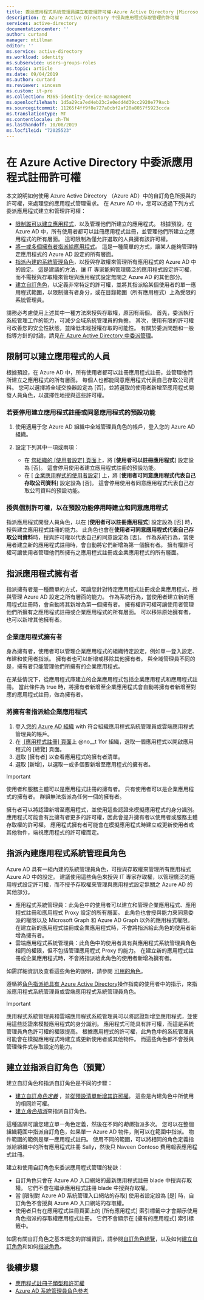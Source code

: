 ```yaml
---
title: 委派應用程式系統管理員建立和管理許可權-Azure Active Directory |Microsoft Docs
description: 在 Azure Active Directory 中授與應用程式存取管理的許可權
services: active-directory
documentationcenter: ''
author: curtand
manager: mtillman
editor: ''
ms.service: active-directory
ms.workload: identity
ms.subservice: users-groups-roles
ms.topic: article
ms.date: 09/04/2019
ms.author: curtand
ms.reviewer: vincesm
ms.custom: it-pro
ms.collection: M365-identity-device-management
ms.openlocfilehash: 1d5a29ca7ed4eb23c2e0edd4d39cc2920e779acb
ms.sourcegitcommit: 11265f4ff9f8e727a0cbf2af20a8057f5923ccda
ms.translationtype: MT
ms.contentlocale: zh-TW
ms.lasthandoff: 10/08/2019
ms.locfileid: "72025523"
---
```

# <a name="delegate-app-registration-permissions-in-azure-active-directory"></a>在 Azure Active Directory 中委派應用程式註冊許可權

本文說明如何使用 Azure Active Directory （Azure AD）中的自訂角色所授與的許可權，來處理您的應用程式管理需求。 在 Azure AD 中，您可以透過下列方式委派應用程式建立和管理許可權：

- [限制誰可以建立應用程式](#restrict-who-can-create-applications)，以及管理他們所建立的應用程式。 根據預設，在 Azure AD 中，所有使用者都可以註冊應用程式註冊，並管理他們所建立之應用程式的所有層面。 這可限制為僅允許選取的人員擁有該許可權。
- [將一或多個擁有者指派給應用程式](#assign-application-owners)。 這是一種簡單的方式，讓某人能夠管理特定應用程式的 Azure AD 設定的所有層面。
- [指派內建的系統管理角色](#assign-built-in-application-admin-roles)，以授與存取權來管理所有應用程式的 Azure AD 中的設定。 這是建議的方法，讓 IT 專家能夠管理廣泛的應用程式設定許可權，而不需授與存取權來管理與應用程式設定無關之 Azure AD 的其他部分。
- [建立自訂角色](#create-and-assign-a-custom-role-preview)，以定義非常特定的許可權，並將其指派給某個使用者的單一應用程式範圍，以限制擁有者身分，或在目錄範圍（所有應用程式）上為受限的系統管理員。

請務必考慮使用上述其中一種方法來授與存取權，原因有兩個。 首先，委派執行系統管理工作的能力，可減少全域系統管理員的負擔。 其次，使用有限的許可權可改善您的安全性狀態，並降低未經授權存取的可能性。 有關於委派問題和一般指導方針的討論，請見[在 Azure Active Directory 中委派管理](roles-concept-delegation.md)。

## <a name="restrict-who-can-create-applications"></a>限制可以建立應用程式的人員

根據預設，在 Azure AD 中，所有使用者都可以註冊應用程式註冊，並管理他們所建立之應用程式的所有層面。 每個人也都能同意應用程式代表自己存取公司資料。 您可以選擇將全域交換器設定為 [否]，並將選取的使用者新增至應用程式開發人員角色，以選擇性地授與這些許可權。

### <a name="to-disable-the-default-ability-to-create-application-registrations-or-consent-to-applications"></a>若要停用建立應用程式註冊或同意應用程式的預設功能

1. 使用適用于您 Azure AD 組織中全域管理員角色的帳戶，登入您的 Azure AD 組織。
1. 設定下列其中一項或兩項：

    - 在 [您組織的 [使用者設定] 頁面](https://portal.azure.com/#blade/Microsoft_AAD_IAM/ActiveDirectoryMenuBlade/UserSettings)上，將 [**使用者可以註冊應用程式**] 設定設為 [否]。 這會停用使用者建立應用程式註冊的預設功能。
    - 在 [ [企業應用程式的使用者設定](https://portal.azure.com/#blade/Microsoft_AAD_IAM/StartboardApplicationsMenuBlade/UserSettings/menuId/)] 上，將 [**使用者可同意應用程式代表自己存取公司資料**] 設定設為 [否]。 這會停用使用者同意應用程式代表自己存取公司資料的預設功能。

### <a name="grant-individual-permissions-to-create-and-consent-to-applications-when-the-default-ability-is-disabled"></a>授與個別許可權，以在預設功能停用時建立和同意應用程式

指派應用程式開發人員角色，以在 [**使用者可以註冊應用程式**] 設定設為 [否] 時，授與建立應用程式註冊的能力。 此角色也會在**使用者可同意應用程式代表自己存取公司資料**時，授與許可權以代表自己的同意設定為 [否]。 作為系統行為，當使用者建立新的應用程式註冊時，會自動將它們新增為第一個擁有者。 擁有權許可權可讓使用者管理他們所擁有之應用程式註冊或企業應用程式的所有層面。

## <a name="assign-application-owners"></a>指派應用程式擁有者

指派擁有者是一種簡單的方式，可讓您針對特定應用程式註冊或企業應用程式，授與管理 Azure AD 設定之所有層面的能力。 作為系統行為，當使用者建立新的應用程式註冊時，會自動將其新增為第一個擁有者。 擁有權許可權可讓使用者管理他們所擁有之應用程式註冊或企業應用程式的所有層面。 可以移除原始擁有者，也可以新增其他擁有者。

### <a name="enterprise-application-owners"></a>企業應用程式擁有者

身為擁有者，使用者可以管理企業應用程式的組織特定設定，例如單一登入設定、布建和使用者指派。 擁有者也可以新增或移除其他擁有者。 與全域管理員不同的是，擁有者只能管理他們所擁有的企業應用程式。

在某些情況下，從應用程式庫建立的企業應用程式包括企業應用程式和應用程式註冊。 當此條件為 true 時，將擁有者新增至企業應用程式會自動將擁有者新增至對應的應用程式註冊，做為擁有者。

### <a name="to-assign-an-owner-to-an-enterprise-application"></a>將擁有者指派給企業應用程式

1. 登入[您的 Azure AD 組織](https://portal.azure.com/#blade/Microsoft_AAD_IAM/ActiveDirectoryMenuBlade/Overview) with 符合組織應用程式系統管理員或雲端應用程式管理員的帳戶。
1. 在 [ [應用程式註冊] 頁面](https://portal.azure.com/#blade/Microsoft_AAD_IAM/StartboardApplicationsMenuBlade/AllApps/menuId/)上 @no__t 1for 組織，選取一個應用程式以開啟應用程式的 [總覽] 頁面。
1. 選取 [擁有者] 以查看應用程式的擁有者清單。
1. 選取 [新增]，以選取一或多個要新增至應用程式的擁有者。

> [!IMPORTANT]
> 使用者和服務主體可以是應用程式註冊的擁有者。 只有使用者可以是企業應用程式的擁有者。 群組無法指派為任何一個的擁有者。
>
> 擁有者可以將認證新增至應用程式，並使用這些認證來模擬應用程式的身分識別。 應用程式可能會有比擁有者更多的許可權，因此會提升擁有者以使用者或服務主體存取權的許可權。 應用程式擁有者可能會在模擬應用程式時建立或更新使用者或其他物件，端視應用程式的許可權而定。

## <a name="assign-built-in-application-admin-roles"></a>指派內建應用程式系統管理員角色

Azure AD 具有一組內建的系統管理員角色，可授與存取權來管理所有應用程式 Azure AD 中的設定。 建議使用這些角色來授與 IT 專家存取權，以管理廣泛的應用程式設定許可權，而不授予存取權來管理與應用程式設定無關之 Azure AD 的其他部分。

- 應用程式系統管理員：此角色中的使用者可以建立和管理企業應用程式、應用程式註冊和應用程式 Proxy 設定的所有層面。 此角色也會授與能力來同意委派的權限以及 Microsoft Graph 和 Azure AD Graph 以外的應用程式權限。 在建立新的應用程式註冊或企業應用程式時，不會將指派給此角色的使用者新增為擁有者。
- 雲端應用程式系統管理員：此角色中的使用者具有與應用程式系統管理員角色相同的權限，但不包括管理應用程式 Proxy 的能力。 在建立新的應用程式註冊或企業應用程式時，不會將指派給此角色的使用者新增為擁有者。

如需詳細資訊及查看這些角色的說明，請參閱 [可用的角色](directory-assign-admin-roles.md#available-roles)。

遵循將[角色指派給具有 Azure Active Directory](../fundamentals/active-directory-users-assign-role-azure-portal.md)操作指南的使用者中的指示，來指派應用程式系統管理員或雲端應用程式系統管理員角色。

> [!IMPORTANT]
> 應用程式系統管理員和雲端應用程式系統管理員可以將認證新增至應用程式，並使用這些認證來模擬應用程式的身分識別。 應用程式可能具有許可權，而這是系統管理員角色許可權的權限提高。 根據應用程式的許可權，此角色中的系統管理員可能會在模擬應用程式時建立或更新使用者或其他物件。
> 而這些角色都不會授與管理條件式存取設定的能力。

## <a name="create-and-assign-a-custom-role-preview"></a>建立並指派自訂角色（預覽）

建立自訂角色和指派自訂角色是不同的步驟：

- [建立自訂*角色定義*](roles-create-custom.md) ，並[從預設清單新增其許可權](roles-custom-available-permissions.md)。 這些是內建角色中所使用的相同許可權。
- [建立*角色指派*](roles-assign-powershell.md)來指派自訂角色。

這種區隔可讓您建立單一角色定義，然後在不同的*範圍*指派多次。 您可以在整個組織範圍中指派自訂角色，如果單一 Azure AD 物件，則可以在範圍中指派。 物件範圍的範例是單一應用程式註冊。 使用不同的範圍，可以將相同的角色定義指派給組織中的所有應用程式註冊 Sally，然後只 Naveen Contoso 費用報表應用程式註冊。

建立和使用自訂角色來委派應用程式管理的秘訣：
- 自訂角色只會在 Azure AD 入口網站的最新應用程式註冊 blade 中授與存取權。 它們不會在繼承應用程式註冊 blade 中授與存取權。
- 當 [限制對 Azure AD 系統管理入口網站的存取] 使用者設定設為 [是] 時，自訂角色不會授與 Azure AD 入口網站的存取權。
- 使用者只有在應用程式註冊頁面上的 [所有應用程式] 索引標籤中才會顯示使用角色指派的存取權應用程式註冊。 它們不會顯示在 [擁有的應用程式] 索引標籤中。

如需有關自訂角色之基本概念的詳細資訊，請參閱[自訂角色總覽](roles-custom-overview.md)，以及如何[建立自訂角色](roles-create-custom.md)和如何[指派角色](roles-assign-powershell.md)。

## <a name="next-steps"></a>後續步驟

- [應用程式註冊子類型和許可權](roles-custom-available-permissions.md)
- [Azure AD 系統管理員角色參考](directory-assign-admin-roles.md)
